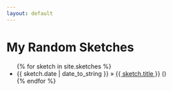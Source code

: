 ```yaml
---
layout: default
---
```


<div id="home">
  <h1>My Random Sketches</h1>
  <ul class="sketches">
  {% for sketch in site.sketches %}
    <li>
      <span>{{ sketch.date | date_to_string }}</span> &raquo;
      <a href="{{ sketch.url }}">{{ sketch.title }}</a>
      (<a href="{{ sketch.url }}"></a>)
    </li>
  {% endfor %}
  </ul>
</div>
